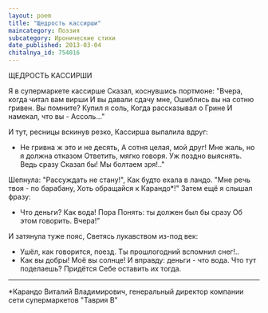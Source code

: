 ```yaml
---
layout: poem
title: "Щедрость кассирши"
maincategory: Поэзия
subcategory: Иронические стихи
date_published: 2013-03-04
chitalnya_id: 754016
---
```




ЩЕДРОСТЬ КАССИРШИ

Я в супермаркете кассирше
Сказал, коснувшись портмоне:
"Вчера, когда читал вам вирши
И вы давали сдачу мне,
Ошиблись вы на сотню гривен.
Вы помните? Купил я соль,
Когда рассказывал о Грине
И намекал, что вы - Ассоль..."

И тут, ресницы вскинув резко,
Кассирша выпалила вдруг:
- Не гривна ж это и не десять,
А сотня целая, мой друг!
Мне жаль, но я должна отказом
Ответить, мягко говоря.
Уж поздно выяснять. Ведь сразу
Сказал бы! Мы болтаем зря!.."

Шепнула: "Рассуждать не стану!",
Как будто ехала в ландо.
"Мне речь твоя - по барабану,
Хоть обращайся к Карандо\*!"
Затем ещё я слышал фразу:
- Что деньги? Как вода! Пора
Понять: ты должен был бы сразу
Об этом говорить. Вчера!"

И затянула туже пояс,
Светясь лукавством из-под век:
- Ушёл, как говорится, поезд.
Ты прошлогодний вспомнил снег!..
- Как вы добры! Моё вы солнце! 
И вправду: деньги - что вода.
Что тут поделаешь? Придётся
Себе оставить их тогда.
_______________________
\*Карандо Виталий Владимирович,
генеральный директор компании
сети супермаркетов "Таврия В"






